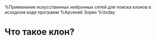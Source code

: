 %Применение искусственных нейронных сетей для поиска клонов в исходном коде программ
%Арсений Зорин
%\today

# Что такое клон?


